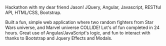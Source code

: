 
Hackathon with my dear friend Jason! JQuery, Angular, Javascript, RESTful API, HTML/CSS, Bootstrap.

Built a fun, simple web application where two random fighters from Star Wars universe, and Marvel universe COLLIDE! Lot's of fun completed in 24 hours.
Great use of Angular/JavaScript's logic, and fun to interact with thanks to Bootstrap and Jquery Effects and Modals.
